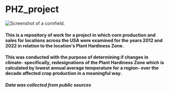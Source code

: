 # PHZ_project

![Screenshot of a cornfield.](https://t3.ftcdn.net/jpg/02/61/04/68/360_F_261046848_ZjQ9yPn5J2Brttlmxhz2zRNKMlhuVA9u.jpg)

#### This is a repository of work for a project in which corn production and sales for locations across the USA were examined for the years 2012 and 2022 in relation to the location's Plant Hardiness Zone. 

#### This was conducted with the purpose of determining if changes in climate- specifically, redesignations of the Plant Hardiness Zone which is calculated by lowest annual average temperature for a region- over the decade affected crop production in a meaningful way. 

##### Data was collected from public sources

